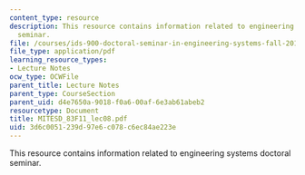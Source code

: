 ```yaml
---
content_type: resource
description: This resource contains information related to engineering systems doctoral
  seminar.
file: /courses/ids-900-doctoral-seminar-in-engineering-systems-fall-2011/3d6c0051239d97e6c078c6ec84ae223e_MITESD_83F11_lec08.pdf
file_type: application/pdf
learning_resource_types:
- Lecture Notes
ocw_type: OCWFile
parent_title: Lecture Notes
parent_type: CourseSection
parent_uid: d4e7650a-9018-f0a6-00af-6e3ab61abeb2
resourcetype: Document
title: MITESD_83F11_lec08.pdf
uid: 3d6c0051-239d-97e6-c078-c6ec84ae223e
---
```

This resource contains information related to engineering systems doctoral seminar.